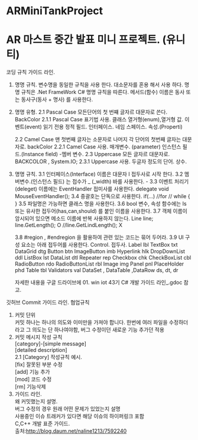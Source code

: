 ﻿# ARMiniTankProject

# AR 마스트 중간 발표 미니 프로젝트. (유니티)
코딩 규칙 가이드 라인.
1. 명명 규칙. 
	변수명을 동일한 규칙을 사용 한다.
	대소문자를 혼용 해서 사용 하다.
	명명 규칙은 .Net FrameWork C# 명명 규칙을 따른다.
	메서드(함수) 이름은 동사 또는 동사구(동사 + 명사) 를 사용한다.
	
2. 명명 유형.
	2.1 Pascal Case
		모든단어의 첫 번쨰 글자르 대문자로 쓴다.
		<ex> BackColor
		2.1.1 Pascal Case 표기법 사용.
			클래스
			열거형(enum),열거형 값.
			이벤트(event)
			읽기 전용 정적 필드.
			인터페이스.
			네임 스페이스.
			속성.(Properti)
		
	2.2 Camel Case
		맨 첫번째 글자는 소문자로 나머지 각 단어의 첫번째 글자는 대문자로.
		<ex> backColor
		2.2.1 Camel Case 사용.
			매개변수. (parameter)
			인스턴스 필드.(Instance field) -멤버 변수.
	2.3 Uppercase
		모든 글자르 대문자로.
		<ex> BACKCOLOR , System.IO;
		2.3.1 Uppercase 사용.
			두글자 정도의 단어.
			상수.
			
3. 명명 규칙.
	3.1 인터페이스(Interface) 이름은 대문자 I 접두사로 시작 한다.
	3.2 멤버변수.(인스턴스 필드) 는 접수가 _ (_width) 바를 사용한다. - 
	3.3 이벤트 처리기(deleget) 이름에는 EventHandler 접미사를 사용한다.
		<ex> delegate void MouseEventHandler();
	3.4 중괄호는 단독으로 사용한다.
		if(...) //for // while
		{
		}
	3.5 파일명은 가능하면 클래스 명을 사용한다.
	3.6 bool 변수, 속성 함수에는 Is 또는 유사한 접두어(has,can,should) 를 붙인 이름을 사용한다.
	3.7 객체 이름이 암시되어 있으면 메소드 이름에 반복 사용하지 않는다.
		Line line; line.GetLength(); O //line.GetLindLength(); X
		
	3.8 #region , #endregion 을 활용하여 관련 있는 코드는 묶어 두어라.
	3.9 UI 구성 요소는 아래 접두어를 사용한다.	
		Control.		접두사.
		Label			lbl
		TextBox			txt
		DataGrid		dtg
		Button			btn
		ImageButton		imb
		Hyperlink		hlk	
		DropDownList	ddl
		ListBox			lst
		DataList		dtl	
		Repeater		rep
		Checkbox		chk
		CheckBoxList	cbl
		RadioButton		rdo
		RadioButtonList	rbl
		Image			img
		Panel			pnl
		PlaceHolder		phd
		Table			tbl
		Validators		val
		DataSet , DataTable ,DataRow	ds, dt, dr
		
	자세한 내용을 구글 드라이브에 01. win iot 43기 C# 개발 가이드 라인_.gdoc 참고.
	

깃허브 Commit 가이드 라인.
협업규칙		
1. 커밋 단위		
	커밋 하나는 하나의 의도와 이미만을 가져야 합니다. 
	한번에 여러 파일을 수정하더라고 그 의도는 단 하나여야함, 
	버그 수정이던 새로운 기능 추가던 적용		
2. 커밋 메시지 작성 규칙		
	[category]-[simple message]		
	[detailed description]		
	2.1 [Category] 작성규칙 예시.		
		[fix] 잘못된 부분 수정		
		[add] 기능 추가		
		[mod] 코드 수정		
		[rm] 기능삭제		
1. 가이드 라인.		
	왜 커밋했는지 설명.		
	버그 수정의 경우 원래 어떤 문제가 있었는지 설명		
	사용중인 이슈 트래커가 있다면 해당 이슈의 하이퍼링크 포함			
C,C++ 개발 표준 가이드.		
출처:http://blog.daum.net/naline1213/7592240


	
	
		


			
	